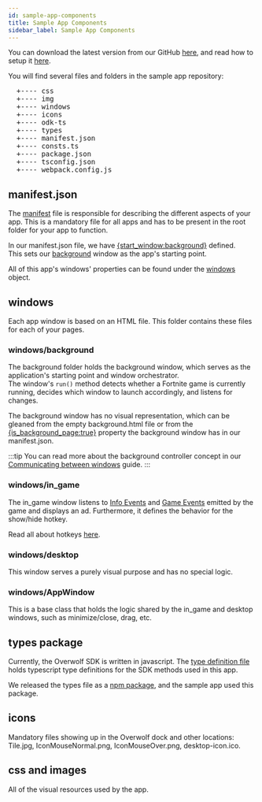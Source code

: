 ```yaml
---
id: sample-app-components
title: Sample App Components
sidebar_label: Sample App Components
---
```


You can download the latest version from our GitHub [here](https://github.com/overwolf/sample-app/tree/master/ts), and read how to setup it [here](sample-app-overview).

You will find several files and folders in the sample app repository:

<pre>
  +---- css
  +---- img
  +---- windows
  +---- icons
  +---- odk-ts
  +---- types
  +---- manifest.json
  +---- consts.ts
  +---- package.json
  +---- tsconfig.json
  +---- webpack.config.js
</pre>

## manifest.json

The [manifest](../api/manifest-json) file is responsible for describing the different aspects of your app. This is a mandatory file for all apps and has to be present in the root folder for your app to function.

In our manifest.json file, we have [{start_window:background}](../api/manifest-json#start_window) defined.  
This sets our [background](#windows-background) window as the app's starting point.

All of this app's windows' properties can be found under the [windows](../api/manifest-json#window-data) object.

## windows

Each app window is based on an HTML file. This folder contains these files for each of your pages.

### windows/background

The background folder holds the background window, which serves as the application's starting point and window orchestrator.  
The window's `run()` method detects whether a Fortnite game is currently running, decides which window to launch accordingly, and listens for changes.

The background window has no visual representation, which can be gleaned from the empty background.html file or from the [{is_background_page:true}](../api/manifest-json#is_background_page) property the background window has in our manifest.json.

:::tip
You can read more about the background controller concept in our [Communicating between windows](../topics/communicating-between-windows#using-a-background-controller) guide.
:::

### windows/in_game

The in_game window listens to [Info Events](../api/overwolf-games-events#oninfoupdates2) and [Game Events](../api/overwolf-games-events#onnewevents) emitted by the game and
displays an ad. Furthermore, it defines the behavior for the show/hide hotkey.

Read all about hotkeys [here](../topics/hotkeys-best-practices).

### windows/desktop

This window serves a purely visual purpose and has no special logic.

### windows/AppWindow

This is a base class that holds the logic shared by the in_game and desktop windows, such as minimize/close, drag, etc.

## types package

Currently, the Overwolf SDK is written in javascript. The [type definition file](../topics/type-definition-file) holds typescript type definitions for the SDK methods used in this app.

We released the types file as a [npm package](http://bit.ly/overwolf-types-npm), and the sample app used this package.

## icons

Mandatory files showing up in the Overwolf dock and other locations:  
Tile.jpg, IconMouseNormal.png, IconMouseOver.png, desktop-icon.ico.

## css and images

All of the visual resources used by the app.
